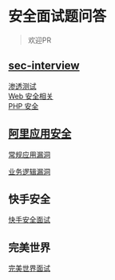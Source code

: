 # 安全面试题问答
> 欢迎PR

## [sec-interview](https://github.com/d1nfinite/sec-interview)

[渗透测试](./answer/sec-interview-渗透测试.md)<br>
[Web 安全相关](./answer/sec-interview-Web安全相关.md)<br>
[PHP 安全](./answer/sec-interview-PHP安全.md)<br>

<!-- [JAVA 安全](./answer/sec-interview-JAVA安全.md)<br>
[安全研发相关](./answer/sec-interview-安全研发相关.md)<br>
[Linux 相关](./answer/sec-interview-Linux相关.md)<br>
[Windows 相关](./answer/sec-interview-Windows相关.md)<br>
[内网渗透](./answer/sec-interview-内网渗透.md)<br>
[其他安全相关](./answer/sec-interview-其他安全相关.md)<br> -->

## [阿里应用安全](https://www.yuque.com/feei/sig/application-security)

[常规应用漏洞](./answer/常规应用漏洞.md)<br>

[业务逻辑漏洞](./answer/业务逻辑漏洞.md)<br>

## 快手安全

[快手安全面试](./answer/快手.md)<br>

## 完美世界

[完美世界面试](./answer/完美世界.md)<br>